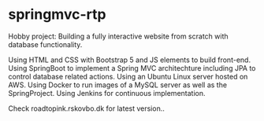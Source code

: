 # springmvc-rtp
Hobby project: Building a fully interactive website from scratch with database functionality.

Using HTML and CSS with Bootstrap 5 and JS elements to build front-end.
Using SpringBoot to implement a Spring MVC architechture including JPA to control database related actions.
Using an Ubuntu Linux server hosted on AWS.
Using Docker to run images of a MySQL server as well as the SpringProject.
Using Jenkins for continuous implementation.

Check roadtopink.rskovbo.dk for latest version..
